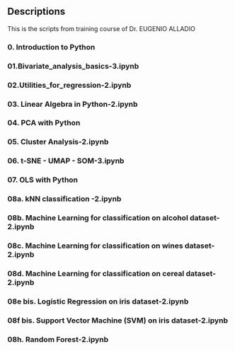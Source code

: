 ## Descriptions
This is the scripts from training course of Dr. EUGENIO ALLADIO

### 0. Introduction to Python

### 01.Bivariate_analysis_basics-3.ipynb

### 02.Utilities_for_regression-2.ipynb

### 03. Linear Algebra in Python-2.ipynb

### 04. PCA with Python

### 05. Cluster Analysis-2.ipynb

### 06. t-SNE - UMAP - SOM-3.ipynb

### 07. OLS with Python

### 08a. kNN classification -2.ipynb

### 08b. Machine Learning for classification on alcohol dataset-2.ipynb

### 08c. Machine Learning for classification on wines dataset-2.ipynb

### 08d. Machine Learning for classification on cereal dataset-2.ipynb

### 08e bis. Logistic Regression on iris dataset-2.ipynb

### 08f bis. Support Vector Machine (SVM) on iris dataset-2.ipynb

### 08h. Random Forest-2.ipynb




